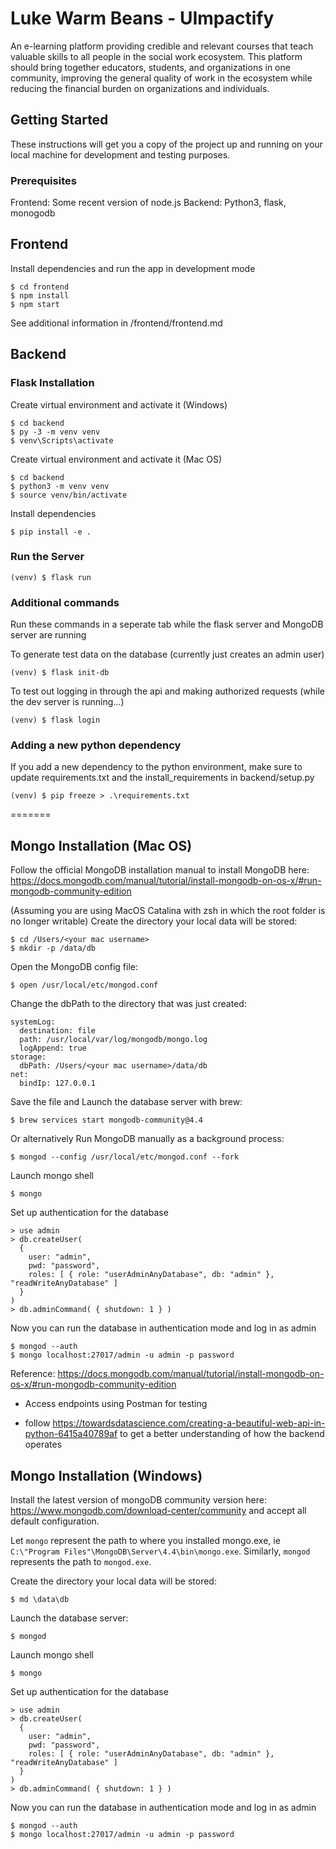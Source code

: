 # Luke Warm Beans - UImpactify

An e-learning platform providing credible and relevant courses that teach valuable skills to all people in the social work ecosystem. This platform should bring together educators, students, and organizations in one community, improving the general quality of work in the ecosystem while reducing the financial burden on organizations and individuals.

## Getting Started

These instructions will get you a copy of the project up and running on your local machine for development and testing purposes.

### Prerequisites

Frontend: Some recent version of node.js
Backend: Python3, flask, monogodb

## Frontend

Install dependencies and run the app in development mode
```
$ cd frontend
$ npm install
$ npm start
```

See additional information in /frontend/frontend.md

## Backend

### Flask Installation 

Create virtual environment and activate it (Windows)
```
$ cd backend
$ py -3 -m venv venv
$ venv\Scripts\activate
```

Create virtual environment and activate it (Mac OS)
```
$ cd backend
$ python3 -m venv venv
$ source venv/bin/activate
```

Install dependencies

```
$ pip install -e .
```

### Run the Server
```
(venv) $ flask run
```

### Additional commands
Run these commands in a seperate tab while the flask server and MongoDB server are running

To generate test data on the database (currently just creates an admin user)

```
(venv) $ flask init-db
```

To test out logging in through the api and making authorized requests (while the dev server is running...)

```
(venv) $ flask login
```

### Adding a new python dependency

If you add a new dependency to the python environment, make sure to update requirements.txt
and the install_requirements in backend/setup.py

```
(venv) $ pip freeze > .\requirements.txt
```

=======

## Mongo Installation (Mac OS)

Follow the official MongoDB installation manual to install MongoDB here:
https://docs.mongodb.com/manual/tutorial/install-mongodb-on-os-x/#run-mongodb-community-edition

(Assuming you are using MacOS Catalina with zsh in which the root folder is no longer writable)
Create the directory your local data will be stored:

```
$ cd /Users/<your mac username>
$ mkdir -p /data/db
```

Open the MongoDB config file:

```
$ open /usr/local/etc/mongod.conf
```

Change the dbPath to the directory that was just created:

```
systemLog:
  destination: file
  path: /usr/local/var/log/mongodb/mongo.log
  logAppend: true
storage:
  dbPath: /Users/<your mac username>/data/db
net:
  bindIp: 127.0.0.1 
```

Save the file and Launch the database server with brew:

```
$ brew services start mongodb-community@4.4
```

Or alternatively Run MongoDB manually as a background process:

```
$ mongod --config /usr/local/etc/mongod.conf --fork
```

Launch mongo shell

```
$ mongo
```

Set up authentication for the database

```
> use admin
> db.createUser(
  {
    user: "admin",
    pwd: "password",
    roles: [ { role: "userAdminAnyDatabase", db: "admin" }, "readWriteAnyDatabase" ]
  }
)
> db.adminCommand( { shutdown: 1 } )
```

Now you can run the database in authentication mode and log in as admin

```
$ mongod --auth
$ mongo localhost:27017/admin -u admin -p password
```
Reference: https://docs.mongodb.com/manual/tutorial/install-mongodb-on-os-x/#run-mongodb-community-edition


- Access endpoints using Postman for testing

- follow https://towardsdatascience.com/creating-a-beautiful-web-api-in-python-6415a40789af to get 
a better understanding of how the backend operates

## Mongo Installation (Windows)

Install the latest version of mongoDB community version here: https://www.mongodb.com/download-center/community and accept all default configuration. 

Let `mongo` represent the path to where you installed mongo.exe, ie `C:\"Program Files"\MongoDB\Server\4.4\bin\mongo.exe`. Similarly, `mongod` represents the path to `mongod.exe`.


Create the directory your local data will be stored:

```
$ md \data\db
```

Launch the database server:

```
$ mongod
```

Launch mongo shell

```
$ mongo
```

Set up authentication for the database

```
> use admin
> db.createUser(
  {
    user: "admin",
    pwd: "password",
    roles: [ { role: "userAdminAnyDatabase", db: "admin" }, "readWriteAnyDatabase" ]
  }
)
> db.adminCommand( { shutdown: 1 } )
```

Now you can run the database in authentication mode and log in as admin

```
$ mongod --auth
$ mongo localhost:27017/admin -u admin -p password
```
